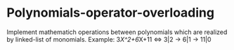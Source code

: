 # Polynomials-operator-overloading
Implement mathematich operations between polynomials which are realized by linked-list of monomials.
Example: 3*X^2+6*X+11 <=> 3|2 -> 6|1 -> 11|0
